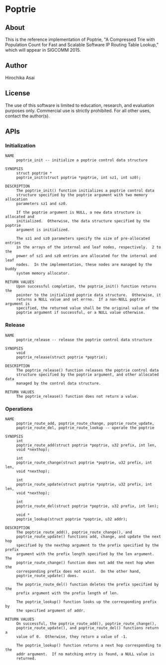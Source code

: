 # Poptrie

## About

This is the reference implementation of Poptrie,  "A Compressed Trie with
Population Count for Fast and Scalable Software IP Routing Table Lookup,"
which will appear in SIGCOMM 2015.


## Author

Hirochika Asai


## License

The use of this software is limited to education, research, and evaluation
purposes only.  Commercial use is strictly prohibited.  For all other uses,
contact the author(s).

## APIs

### Initialization

    NAME
         poptrie_init -- initialize a poptrie control data structure
         
    SYNOPSIS
         struct poptrie *
         poptrie_init(struct poptrie *poptrie, int sz1, int sz0);
         
    DESCRIPTION
         The poptrie_init() function initializes a poptrie control data
         structure specified by the poptrie argument with two memory allocation
         parameters sz1 and sz0.
         
         If the poptrie argument is NULL, a new data structure is allocated and
         initialized.  Otherwise, the data structure specified by the poptrie
         argument is initialized.
         
         The sz1 and sz0 parameters specify the size of pre-allocated entries
         in the arrays of the internal and leaf nodes, respectively.  2 to the
         power of sz1 and sz0 entries are allocated for the internal and leaf
         nodes.  In the implementation, these nodes are managed by the buddy
         system memory allocator.

    RETURN VALUES
         Upon successful completion, the poptrie_init() function returns the
         pointer to the initialized poptrie data structure.  Otherwise, it
         returns a NULL value and set errno.  If a non-NULL poptrie argument is
         specified, the returned value shall be the original value of the
         poptrie argument if successful, or a NULL value otherwise.


### Release

    NAME
         poptrie_release -- release the poptrie control data structure
         
    SYNOPSIS
         void
         poptrie_release(struct poptrie *poptrie);
         
    DESCRIPTION
         The poptrie_release() function releases the poptrie control data
         structure specified by the poptrie argument, and other allocated data
         managed by the control data structure.

    RETURN VALUES
         The poptrie_release() function does not return a value.


### Operations

    NAME
         poptrie_route_add, poptrie_route_change, poptrie_route_update,
         poptrie_route_del, poptrie_route_lookup -- operate the poptrie
         
    SYNOPSIS
         int
         poptrie_route_add(struct poptrie *poptrie, u32 prefix, int len,
         void *nexthop);
         
         int
         poptrie_route_change(struct poptrie *poptrie, u32 prefix, int len,
         void *nexthop);
         
         int
         poptrie_route_update(struct poptrie *poptrie, u32 prefix, int len,
         void *nexthop);
         
         int
         poptrie_route_del(struct poptrie *poptrie, u32 prefix, int len);
         
         void *
         poptrie_lookup(struct poptrie *poptrie, u32 addr);
         
    DESCRIPTION
         The poptrie_route_add(), poptrie_route_change(), and
         poptrie_route_update() functions add, change, and update the next hop
         specified by the nexthop argument to the prefix specified by the prefix
         argument with the prefix length specified by the len argument.  The
         poptrie_route_change() function does not add the next hop when the
         corresponding prefix does not exist.  On the other hand,
         poptrie_route_update() does.
         
         The poptrie_route_del() function deletes the prefix specified by the
         prefix argument with the prefix length of len.
         
         The poptrie_lookup() function looks up the corresponding prefix by
         the specified argument of addr.
         
    RETURN VALUES
         On successful, the poptrie_route_add(), poptrie_route_change(),
         poptrie_route_update(), and poptrie_route_del() functions return a
         value of 0.  Otherwise, they return a value of -1.
         
         The poptrie_lookup() function returns a next hop corresponding to the
         addr argument.  If no matching entry is found, a NULL value is
         returned.


